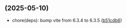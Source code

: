 ##  (2025-05-10)

* chore(deps): bump vite from 6.3.4 to 6.3.5 ([b51cdb6](https://github.com/exile-watch/splinters/commit/b51cdb6))



